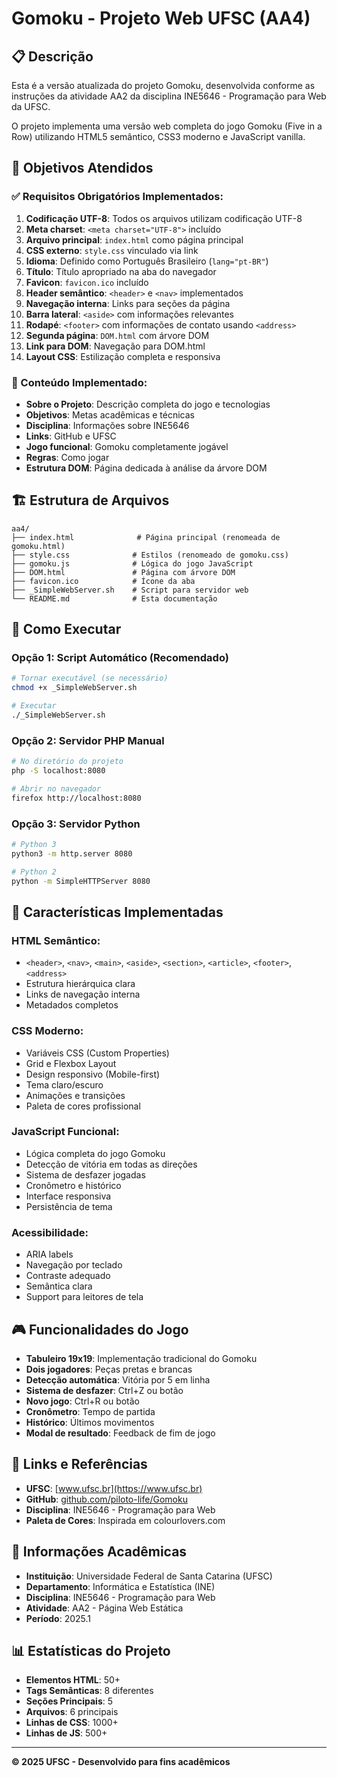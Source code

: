 # Gomoku - Projeto Web UFSC (AA4)

## 📋 Descrição

Esta é a versão atualizada do projeto Gomoku, desenvolvida conforme as instruções da atividade AA2 da disciplina INE5646 - Programação para Web da UFSC. 

O projeto implementa uma versão web completa do jogo Gomoku (Five in a Row) utilizando HTML5 semântico, CSS3 moderno e JavaScript vanilla.

## 🎯 Objetivos Atendidos

### ✅ Requisitos Obrigatórios Implementados:

1. **Codificação UTF-8**: Todos os arquivos utilizam codificação UTF-8
2. **Meta charset**: `<meta charset="UTF-8">` incluído
3. **Arquivo principal**: `index.html` como página principal
4. **CSS externo**: `style.css` vinculado via link
5. **Idioma**: Definido como Português Brasileiro (`lang="pt-BR"`)
6. **Título**: Título apropriado na aba do navegador
7. **Favicon**: `favicon.ico` incluído
8. **Header semântico**: `<header>` e `<nav>` implementados
9. **Navegação interna**: Links para seções da página
10. **Barra lateral**: `<aside>` com informações relevantes
11. **Rodapé**: `<footer>` com informações de contato usando `<address>`
12. **Segunda página**: `DOM.html` com árvore DOM
13. **Link para DOM**: Navegação para DOM.html
14. **Layout CSS**: Estilização completa e responsiva

### 📄 Conteúdo Implementado:

- **Sobre o Projeto**: Descrição completa do jogo e tecnologias
- **Objetivos**: Metas acadêmicas e técnicas
- **Disciplina**: Informações sobre INE5646
- **Links**: GitHub e UFSC
- **Jogo funcional**: Gomoku completamente jogável
- **Regras**: Como jogar
- **Estrutura DOM**: Página dedicada à análise da árvore DOM

## 🏗️ Estrutura de Arquivos

```
aa4/
├── index.html              # Página principal (renomeada de gomoku.html)
├── style.css              # Estilos (renomeado de gomoku.css)
├── gomoku.js              # Lógica do jogo JavaScript
├── DOM.html               # Página com árvore DOM
├── favicon.ico            # Ícone da aba
├── _SimpleWebServer.sh    # Script para servidor web
└── README.md              # Esta documentação
```

## 🚀 Como Executar

### Opção 1: Script Automático (Recomendado)
```bash
# Tornar executável (se necessário)
chmod +x _SimpleWebServer.sh

# Executar
./_SimpleWebServer.sh
```

### Opção 2: Servidor PHP Manual
```bash
# No diretório do projeto
php -S localhost:8080

# Abrir no navegador
firefox http://localhost:8080
```

### Opção 3: Servidor Python
```bash
# Python 3
python3 -m http.server 8080

# Python 2
python -m SimpleHTTPServer 8080
```

## 🎨 Características Implementadas

### HTML Semântico:
- `<header>`, `<nav>`, `<main>`, `<aside>`, `<section>`, `<article>`, `<footer>`, `<address>`
- Estrutura hierárquica clara
- Links de navegação interna
- Metadados completos

### CSS Moderno:
- Variáveis CSS (Custom Properties)
- Grid e Flexbox Layout
- Design responsivo (Mobile-first)
- Tema claro/escuro
- Animações e transições
- Paleta de cores profissional

### JavaScript Funcional:
- Lógica completa do jogo Gomoku
- Detecção de vitória em todas as direções
- Sistema de desfazer jogadas
- Cronômetro e histórico
- Interface responsiva
- Persistência de tema

### Acessibilidade:
- ARIA labels
- Navegação por teclado
- Contraste adequado
- Semântica clara
- Support para leitores de tela

## 🎮 Funcionalidades do Jogo

- **Tabuleiro 19x19**: Implementação tradicional do Gomoku
- **Dois jogadores**: Peças pretas e brancas
- **Detecção automática**: Vitória por 5 em linha
- **Sistema de desfazer**: Ctrl+Z ou botão
- **Novo jogo**: Ctrl+R ou botão
- **Cronômetro**: Tempo de partida
- **Histórico**: Últimos movimentos
- **Modal de resultado**: Feedback de fim de jogo

## 🔗 Links e Referências

- **UFSC**: [www.ufsc.br](https://www.ufsc.br)
- **GitHub**: [github.com/piloto-life/Gomoku](https://github.com/piloto-life/Gomoku)
- **Disciplina**: INE5646 - Programação para Web
- **Paleta de Cores**: Inspirada em colourlovers.com

## 👥 Informações Acadêmicas

- **Instituição**: Universidade Federal de Santa Catarina (UFSC)
- **Departamento**: Informática e Estatística (INE)
- **Disciplina**: INE5646 - Programação para Web
- **Atividade**: AA2 - Página Web Estática
- **Período**: 2025.1

## 📊 Estatísticas do Projeto

- **Elementos HTML**: 50+
- **Tags Semânticas**: 8 diferentes
- **Seções Principais**: 5
- **Arquivos**: 6 principais
- **Linhas de CSS**: 1000+
- **Linhas de JS**: 500+

---

**© 2025 UFSC - Desenvolvido para fins acadêmicos**

